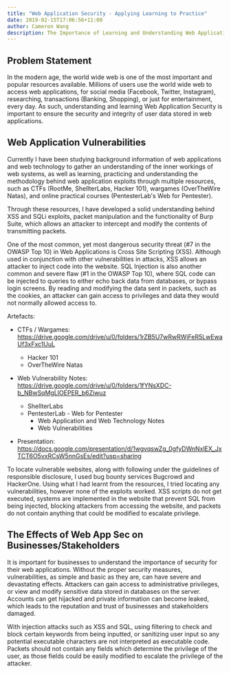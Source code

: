 ```yaml
---
title: "Web Application Security - Applying Learning to Practice"
date: 2019-02-15T17:06:56+11:00
author: Cameron Wang
description: The Importance of Learning and Understanding Web Application Security, and its Effects on Businesses and Stakeholders
---
```

## Problem Statement
In the modern age, the world wide web is one of the most important and popular resources available. 
Millions of users use the world wide web to access web applications, for social media (Facebook, Twitter, Instagram), researching, transactions (Banking, Shopping), or just for entertainment, every day. 
As such, understanding and learning Web Application Security is important to ensure the security and integrity of user data stored in web applications.

## Web Application Vulnerabilities
Currently I have been studying background information of web applications and web technology to gather an understanding of the inner workings of web systems, as well as learning, practicing and understanding the methodology behind web application exploits through multiple resources, 
such as CTFs (RootMe, ShellterLabs, Hacker 101), wargames (OverTheWire Natas), and online practical courses (PentesterLab's Web for Pentester).

Through these resources, I have developed a solid understanding behind XSS and SQLi exploits, packet manipulation and the functionality of Burp Suite, which allows an attacker to intercept and modify the contents of transmitting packets.

One of the most common, yet most dangerous security threat (#7 in the OWASP Top 10) in Web Applications is Cross Site Scripting (XSS). 
Although used in conjunction with other vulnerabilities in attacks, XSS allows an attacker to inject code into the website. 
SQL Injection is also another common and severe flaw (#1 in the OWASP Top 10), where SQL code can be injected to queries to either echo back data from databases, or bypass login screens. 
By reading and modifying the data sent in packets, such as the cookies, an attacker can gain access to privileges and data they would not normally allowed access to.

Artefacts:

- CTFs / Wargames: https://drive.google.com/drive/u/0/folders/1rZB5U7wRwRWjFeR5LwEwaUf3xFxc1UuL
	- Hacker 101
	- OverTheWire Natas
	
- Web Vulnerability Notes: https://drive.google.com/drive/u/0/folders/1fYNsXDC-b_NBwSqMgLIOEPER_b6Ziwuz
	- ShellterLabs
	- PentesterLab - Web for Pentester
		- Web Application and Web Technology Notes
		- Web Vulnerabilities
		
- Presentation: https://docs.google.com/presentation/d/1wgvqswZg_0gfyDWnNxlEX_JxTCT6O5vxRCsW5nnGsEs/edit?usp=sharing
	
To locate vulnerable websites, along with following under the guidelines of responsible disclosure, I used bug bounty services Bugcrowd and HackerOne. 
Using what I had learnt from the resources, I tried locating any vulnerabilities, however none of the exploits worked. 
XSS scripts do not get executed, systems are implemented in the website that prevent SQL from being injected, blocking attackers from accessing the website, and packets do not contain anything that could be modified to escalate privilege.

## The Effects of Web App Sec on Businesses/Stakeholders
It is important for businesses to understand the importance of security for their web applications. Without the proper security measures, vulnerabilities, as simple and basic as they are, can have severe and devastating effects. 
Attackers can gain access to administrative privileges, or view and modify sensitive data stored in databases on the server. 
Accounts can get hijacked and private information can become leaked, which leads to the reputation and trust of businesses and stakeholders damaged.

With injection attacks such as XSS and SQL, using filtering to check and block certain keywords from being inputted, or sanitizing user input so any potential executable characters are not interpreted as executable code. Packets should not contain any fields which determine the privilege of the user, as those fields could be easily modified to escalate the privilege of the attacker.
